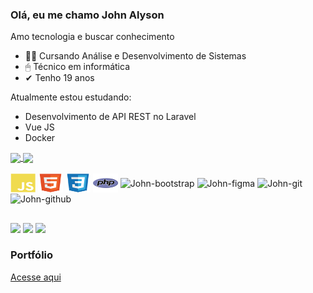 ### Olá, eu me chamo John Alyson


Amo tecnologia e buscar conhecimento

- 👨‍🎓 Cursando Análise e Desenvolvimento de Sistemas
- 🖱 Técnico em informática
- ✔ Tenho 19 anos

Atualmente estou estudando:
- Desenvolvimento de API REST no Laravel
- Vue JS
- Docker

<div> 
  <a href="https://github.com/johnalysonn/github-readme-stats">
    <img height="180em" align="center" src="https://github-readme-stats.vercel.app/api?username=johnalysonn&show_icons=true&theme=radical" />
  </a>
  <a href="https://github.com/johnalysonn/convoychat">
    <img height="180em" align="center" src="https://github-readme-stats.vercel.app/api/top-langs/?username=johnalysonn&layout=compact&theme=radical" />
  </a>
 </div>
 
 <div style="display: inline_block"><br>
  <img align="center" alt="John-Js" height="30" width="40" src="https://raw.githubusercontent.com/devicons/devicon/master/icons/javascript/javascript-plain.svg">
  <img align="center" alt="John-HTML" height="30" width="40" src="https://raw.githubusercontent.com/devicons/devicon/master/icons/html5/html5-original.svg">
  <img align="center" alt="John-CSS" height="30" width="40" src="https://raw.githubusercontent.com/devicons/devicon/master/icons/css3/css3-original.svg">
  <img align="center" alt="John-Python" height="30" width="40" src="https://raw.githubusercontent.com/devicons/devicon/master/icons/php/php-original.svg">
  <img align="center" alt="John-bootstrap" height="30" width="40" src="https://cdn.jsdelivr.net/gh/devicons/devicon/icons/bootstrap/bootstrap-original.svg">
  <img align="center" alt="John-figma" height="30" width="40" src="https://cdn.jsdelivr.net/gh/devicons/devicon/icons/figma/figma-original.svg">
  <img align="center" alt="John-git" height="30" width="40" src="https://cdn.jsdelivr.net/gh/devicons/devicon/icons/git/git-original.svg">
  <img align="center" alt="John-github" height="30" width="40" src="https://cdn.jsdelivr.net/gh/devicons/devicon/icons/github/github-original.svg">
</div>

##

<div> 
  <a href="https://instagram.com/john_alysonn" target="_blank"><img src="https://img.shields.io/badge/-Instagram-%23E4405F?style=for-the-badge&logo=instagram&logoColor=white" target="_blank"></a>
  <a href = "mailto:johnalyson6633@gmail.com"><img src="https://img.shields.io/badge/-Gmail-%23333?style=for-the-badge&logo=gmail&logoColor=white" target="_blank"></a>
  <a href="https://www.linkedin.com/in/john-alyson-989bb623a/" target="_blank"><img src="https://img.shields.io/badge/-LinkedIn-%230077B5?style=for-the-badge&logo=linkedin&logoColor=white" target="_blank"></a> 
</div>

### Portfólio
<a href="https://johnalysonn.github.io/portfolio/" target="_blank" >Acesse aqui</a>
